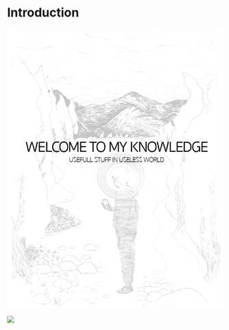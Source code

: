 # Introduction

![](.gitbook/assets/bf94533c-b731-495b-8c8d-4b15431c7e8f.jpg)

![](https://github.com/dxcore35/knowledge/tree/3ea6901a5ea01b3ec0ee83d5cbc2fbd75b9b6ee8/.gitbook/assets/bf94533c-b731-495b-8c8d-4b15431c7e8f.jpg.JPG)


<script type="text/javascript" src="https://ajax.googleapis.com/ajax/libs/jquery/1.8.0/jquery.min.js"></script>
<script type="text/javascript" src="https://blockchain.info/Resources/js/pay-now-button.js"></script>



